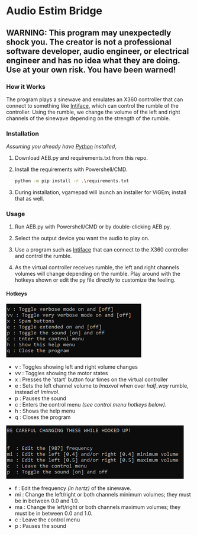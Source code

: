# Audio Estim Bridge

## WARNING: This program may unexpectedly shock you. The creator is not a professional software developer, audio engineer, or electrical engineer and has no idea what they are doing. Use at your own risk. You have been warned!

### How it Works

The program plays a sinewave and emulates an X360 controller that can connect to something like [Intiface](https://intiface.com/central/), which can control the rumble of the controller. Using the rumble, we change the volume of the left and right channels of the sinewave depending on the strength of the rumble.

### Installation

_Assuming you already have [Python](https://www.python.org/downloads/) installed_,

1. Download AEB.py and requirements.txt from this repo.

2. Install the requirements with Powershell/CMD.
   ```sh
   python -m pip install -r .\requirements.txt
   ```
3. During installation, vgamepad will launch an installer for ViGEm; install that as well.

### Usage

1. Run AEB.py with Powershell/CMD or by double-clicking AEB.py.

2. Select the output device you want the audio to play on.

3. Use a program such as [Intiface](https://intiface.com/central/) that can connect to the X360 controller and control the rumble.

4. As the virtual controller receives rumble, the left and right channels volumes will change depending on the rumble. Play around with the hotkeys shown or edit the py file directly to customize the feeling.

#### Hotkeys

![screenshot](https://raw.githubusercontent.com/ferocioustoast/AEB/master/imgs/menu.PNG)

- v  : Toggles showing left and right volume changes
- vv : Toggles showing the motor states
- x  : Presses the 'start' button four times on the virtual controller
- e  : Sets the left channel volume to _lmaxvol_ when over _half_way_ rumble, instead of _lminvol_.
- p  : Pauses the sound
- c  : Enters the control menu _(see control menu hotkeys below)_.
- h  : Shows the help menu
- q  : Closes the program

![screenshot](https://raw.githubusercontent.com/ferocioustoast/AEB/master/imgs/control_menu.PNG)

- f  : Edit the frequency _(in hertz)_ of the sinewave.
- mi : Change the left/right or both channels minimum volumes; they must be in between 0.0 and 1.0.
- ma : Change the left/right or both channels maximum volumes; they must be in between 0.0 and 1.0.
- c  : Leave the control menu
- p  : Pauses the sound